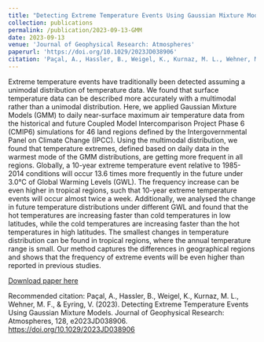 ```yaml
---
title: "Detecting Extreme Temperature Events Using Gaussian Mixture Models"
collection: publications
permalink: /publication/2023-09-13-GMM
date: 2023-09-13
venue: 'Journal of Geophysical Research: Atmospheres'
paperurl: 'https://doi.org/10.1029/2023JD038906'
citation: 'Paçal, A., Hassler, B., Weigel, K., Kurnaz, M. L., Wehner, M. F., & Eyring, V. (2023). Detecting Extreme Temperature Events Using Gaussian Mixture Models. Journal of Geophysical Research: Atmospheres, 128, e2023JD038906. https://doi.org/10.1029/2023JD038906'
---
```

Extreme temperature events have traditionally been detected assuming a unimodal distribution of temperature data. We found that surface temperature data can be described more accurately with a multimodal rather than a unimodal distribution. Here, we applied Gaussian Mixture Models (GMM) to daily near-surface maximum air temperature data from the historical and future Coupled Model Intercomparison Project Phase 6 (CMIP6) simulations for 46 land regions defined by the Intergovernmental Panel on Climate Change (IPCC). Using the multimodal distribution, we found that temperature extremes, defined based on daily data in the warmest mode of the GMM distributions, are getting more frequent in all regions. Globally, a 10-year extreme temperature event relative to 1985-2014 conditions will occur 13.6 times more frequently in the future under 3.0°C of Global Warming Levels (GWL). The frequency increase can be even higher in tropical regions, such that 10-year extreme temperature events will occur almost twice a week. Additionally, we analysed the change in future temperature distributions under different GWL and found that the hot temperatures are increasing faster than cold temperatures in low latitudes, while the cold temperatures are increasing faster than the hot temperatures in high latitudes. The smallest changes in temperature distribution can be found in tropical regions, where the annual temperature range is small. Our method captures the differences in geographical regions and shows that the frequency of extreme events will be even higher than reported in previous studies.

[Download paper here](https://doi.org/10.1029/2023JD038906)

Recommended citation: Paçal, A., Hassler, B., Weigel, K., Kurnaz, M. L., Wehner, M. F., & Eyring, V. (2023). Detecting Extreme Temperature Events Using Gaussian Mixture Models. Journal of Geophysical Research: Atmospheres, 128, e2023JD038906. https://doi.org/10.1029/2023JD038906
